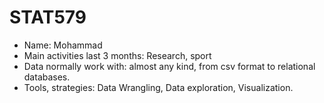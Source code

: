 # STAT579

- Name: Mohammad
- Main activities last 3 months: Research, sport
- Data normally work with: almost any kind, from csv format to relational databases.
- Tools, strategies: Data Wrangling, Data exploration, Visualization.
